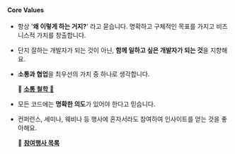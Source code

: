 
#### Core Values
- 항상 '**왜 이렇게 하는 거지?**' 라고 묻습니다. 명확하고 구체적인 목표를 가지고 비즈니스적 가치를 창출합니다.
- 단지 잘하는 개발자가 되는 것이 아닌, **함께 일하고 싶은 개발자가 되는 것**을 지향해요.
- **소통과 협업**을 최우선의 가치 중 하나로 생각합니다. 
  
  🔗 [**소통 철학** 💬](https://celestial-vise-b17.notion.site/1bb6fb311ab580adb5c4c096755e386c)

- 모든 코드에는 **명확한 의도**가 있어야 한다고 믿습니다.
- 컨퍼런스, 세미나, 웨비나 등 행사에 혼자서라도 참여하여 인사이트를 얻는 것을 좋아해요.

  🔗 [**참여행사 목록**](https://celestial-vise-b17.notion.site/17b6fb311ab580c4bb3ae538051c30dd)